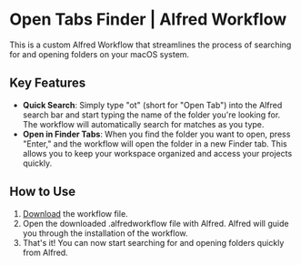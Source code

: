 # Open Tabs Finder | Alfred Workflow

This is a custom Alfred Workflow that streamlines the process of searching for and opening folders on your macOS system.

## Key Features

- **Quick Search**: Simply type "ot" (short for "Open Tab") into the Alfred search bar and start typing the name of the folder you're looking for. The workflow will automatically search for matches as you type.
- **Open in Finder Tabs**: When you find the folder you want to open, press "Enter," and the workflow will open the folder in a new Finder tab. This allows you to keep your workspace organized and access your projects quickly.

## How to Use
1. [Download](https://github.com/vanstrouble/opentab-alfred-workflow/releases/download/1.0.0/OpenTabs.alfredworkflow) the workflow file.
2. Open the downloaded .alfredworkflow file with Alfred. Alfred will guide you through the installation of the workflow.
3. That's it! You can now start searching for and opening folders quickly from Alfred.
